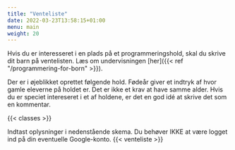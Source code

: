 ```yaml
---
title: "Venteliste"
date: 2022-03-23T13:58:15+01:00
menu: main
weight: 20
---
```

Hvis du er interesseret i en plads på et programmeringshold, skal du skrive
dit barn på ventelisten. Læs om undervisningen [her]({{< ref "/programmering-for-born" >}}).

Der er i øjeblikket oprettet følgende hold. Fødeår giver et indtryk af hvor gamle
eleverne på holdet er. Det er ikke et krav at have samme alder. Hvis du er speciet
intereseret i et af holdene, er det en god idé at skrive det som en kommentar.

{{< classes >}}

Indtast oplysninger i nedenstående skema. Du behøver IKKE at være logget ind på din
eventuelle Google-konto.
{{< venteliste >}}